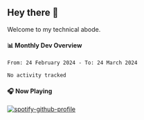 ## Hey there 👋

Welcome to my technical abode.

#### 📊 Monthly Dev Overview
<!--START_SECTION:waka-->

```txt
From: 24 February 2024 - To: 24 March 2024

No activity tracked
```

<!--END_SECTION:waka-->

#### 🎧 Now Playing

[![spotify-github-profile](https://spotify-github-profile.vercel.app/api/view?uid=james2mid&cover_image=true&theme=natemoo-re)](https://open.spotify.com/user/james2mid?si=2b3baf2b09cb499e)
